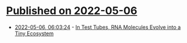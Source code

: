 # [Published on 2022-05-06](index.md)

* [2022-05-06, 06:03:24](https://news.ycombinator.com/item?id=31281792) - [In Test Tubes, RNA Molecules Evolve into a Tiny Ecosystem](https://www.quantamagazine.org/in-test-tubes-rna-molecules-evolve-into-a-tiny-ecosystem-20220505/)
